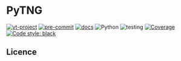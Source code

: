 

# PyTNG

[![yt-project](https://img.shields.io/static/v1?label=%22works%20with%22&message=%22yt%22&color=%22blueviolet%22)](https://yt-project.org)
[![pre-commit](https://img.shields.io/badge/pre--commit-enabled-brightgreen?logo=pre-commit)](https://github.com/pre-commit/pre-commit)
[![docs](https://img.shields.io/badge/docs-latest-brightgreen.svg)](https://zjuhone.github.io/cluster_generator)
![Python](https://img.shields.io/badge/Python_support-3.9+-orange.svg)
![testing](https://github.com/jzuhone/cluster_generator/actions/workflows/build-test.yml/badge.svg)
[![Coverage](https://coveralls.io/repos/github/Eliza-Diggins/cluster_generator/badge.svg?branch=master)](https://coveralls.io/github/Eliza-Diggins/cluster_generator)
[![Code style: black](https://img.shields.io/badge/code%20style-black-000000.svg)](https://github.com/psf/black)

## Licence
